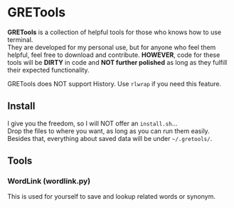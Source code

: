 # GRETools

__GRETools__ is a collection of helpful tools for those who knows how to use terminal.  
They are developed for my personal use, but for anyone who feel them helpful, feel free to download and contribute. __HOWEVER__, code for these tools will be __DIRTY__ in code and __NOT further polished__ as long as they fulfill their expected functionality.  

GRETools does NOT support History. Use `rlwrap` if you need this feature.  

## Install
I give you the freedom, so I will NOT offer an `install.sh`...  
Drop the files to where you want, as long as you can run them easily.  
Besides that, everything about saved data will be under `~/.gretools/`.  

## Tools

### WordLink (wordlink.py)
This is used for yourself to save and lookup related words or synonym.
